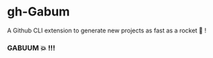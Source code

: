 # gh-Gabum
A Github CLI extension to generate new projects as fast as a rocket 🚀  ! 
### GABUUM 💥 !!!
